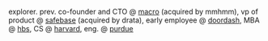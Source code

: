 explorer. prev. co-founder and CTO @ [macro](https://macro.io) (acquired by mmhmm), vp of product @ [safebase](https://safebase.io) (acquired by drata), early employee @ [doordash](https://doordash.com), MBA @ [hbs](https://hbs.edu), CS @ [harvard](https://harvardms.mba/), eng. @ [purdue](https://purdue.edu)

